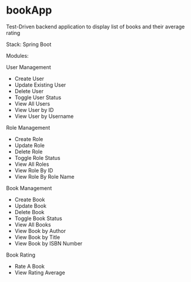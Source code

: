 # bookApp
Test-Driven backend application to display list of books and their average rating

Stack: Spring Boot

Modules:

User Management
- Create User
- Update Existing User
- Delete User
- Toggle User Status
- View All Users
- View User by ID
- View User by Username

Role Management
- Create Role
- Update Role
- Delete Role
- Toggle Role Status
- View All Roles
- View Role By ID
- View Role By Role Name

Book Management
- Create Book
- Update Book
- Delete Book
- Toggle Book Status
- View All Books
- View Book by Author
- View Book by Title
- View Book by ISBN Number

Book Rating
- Rate A Book
- View Rating Average


